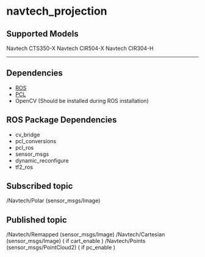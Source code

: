 # navtech_projection

## Supported Models
Navtech CTS350-X
Navtech CIR504-X
Navtech CIR304-H

---
## Dependencies
- [ROS](http://wiki.ros.org/ROS/Tutorials)
- [PCL](https://pointclouds.org/)
- OpenCV (Should be installed during ROS installation)

## ROS Package Dependencies
- cv_bridge
- pcl_conversions
- pcl_ros
- sensor_msgs
- dynamic_reconfigure
- tf2_ros

## Subscribed topic
/Navtech/Polar (sensor_msgs/Image)

## Published topic
/Navtech/Remapped (sensor_msgs/Image)
/Navtech/Cartesian (sensor_msgs/Image) ( if cart_enable )
/Navtech/Points (sensor_msgs/PointCloud2) ( if pc_enable )
